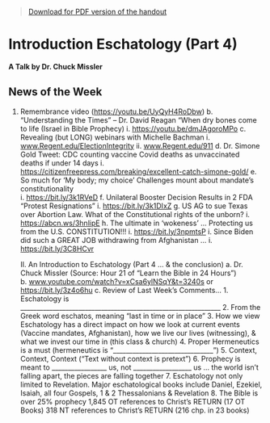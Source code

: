 >[Download for PDF version of the handout](/week091221.pdf)

# Introduction Eschatology (Part 4)
**A Talk by Dr. Chuck Missler**

## News of the Week

1. Remembrance video (https://youtu.be/UyQyH4RoDbw)
        b.  “Understanding the Times” – Dr. David Reagan “When dry bones come to life (Israel in Bible Prophecy)
            i. https://youtu.be/dmJAgoroMPo
        c. Revealing (but LONG) webinars with Michelle Bachman
            i. www.Regent.edu/ElectionIntegrity
            ii. www.Regent.edu/911
        d. Dr. Simone Gold Tweet: CDC counting vaccine Covid deaths as unvaccinated deaths if under 14 days
            i.  https://citizenfreepress.com/breaking/excellent-catch-simone-gold/
        e. So much for ‘My body; my choice’ Challenges mount about mandate’s constitutionality  
            i.  https://bit.ly/3k1RVeD
        f. Unilateral Booster Decision Results in 2 FDA “Protest Resignations”
            i. https://bit.ly/3k1DIxZ
        g. US AG to sue Texas over Abortion Law. What of the Constitutional rights of the unborn? 
            i.  https://abcn.ws/3hnlipE
        h. The ultimate in ‘wokeness’ … Protecting us from the U.S. CONSTITUTION!!!
            i.  https://bit.ly/3npmtsP
        i. Since Biden did such a GREAT JOB withdrawing from Afghanistan …
            i.  https://bit.ly/3C8HCvr

    II. An Introduction to Eschatology (Part 4 … & the conclusion)
        a. Dr. Chuck Missler   (Source: Hour 21 of “Learn the Bible in 24 Hours”)   
        b. www.youtube.com/watch?v=xCsa6ylNSqY&t=3240s  or   https://bit.ly/3z4o6hu
        c. Review of Last Week’s Comments…
                1. Eschatology is ______________________________________________________________ 
                2. From the Greek word eschatos, meaning “last in time or in place” 
                3. How we view Eschatology has a direct impact on how we look at current events (Vaccine mandates, Afghanistan), how we live our lives (witnessing), & what we invest our time in (this class & church)
                4. Proper Hermeneutics is a must (hermeneutics is “_______________________________”) 
                5. Context, Context, Context (“Text without context is pretext”)
                6. Prophecy is meant to _________________ us, not __________________ us
… the world isn’t falling apart, the pieces are falling together
                7. Eschatology not only limited to Revelation.  Major eschatological books include Daniel, Ezekiel, Isaiah, all four Gospels, 1 & 2 Thessalonians & Revelation
                8. The Bible is over 25% prophecy
   1,845 OT references to Christ’s RETURN (17 OT Books)
      318 NT references to Christ’s RETURN (216 chp. in 23 books)

